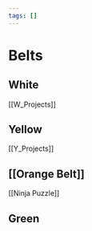 ```yaml
---
tags: []
---
```


# Belts
## White
[[W_Projects]]
## Yellow
[[Y_Projects]]
## [[Orange Belt]]
[[Ninja Puzzle]]

## Green

